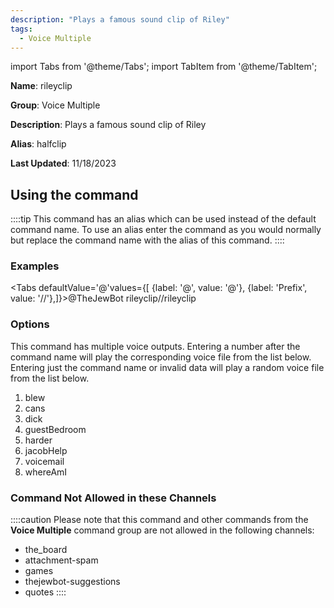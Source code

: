 ```yaml
---
description: "Plays a famous sound clip of Riley"
tags:
  - Voice Multiple
---
```

import Tabs from '@theme/Tabs';
import TabItem from '@theme/TabItem';

**Name**: rileyclip

**Group**: Voice Multiple

**Description**: Plays a famous sound clip of Riley

**Alias**: halfclip

**Last Updated**: 11/18/2023

## Using the command

::::tip
This command has an alias which can be used instead of the default command name. To use an alias enter the command as you would normally but replace the command name with the alias of this command.
::::

### Examples
<Tabs defaultValue='@'values={[ {label: '@', value: '@'}, {label: 'Prefix', value: '//'},]}><TabItem value='@'>@TheJewBot rileyclip</TabItem><TabItem value='//'>//rileyclip</TabItem></Tabs>

### Options

This command has multiple voice outputs. Entering a number after the command name will play the corresponding voice file from the list below. Entering just the command name or invalid data will play a random voice file from the list below.

 1. blew
 1. cans
 1. dick
 1. guestBedroom
 1. harder
 1. jacobHelp
 1. voicemail
 1. whereAmI

### Command Not Allowed in these Channels
::::caution Please note that this command and other commands from the **Voice Multiple** command group are not allowed in the following channels:
- the_board
- attachment-spam
- games
- thejewbot-suggestions
- quotes
::::